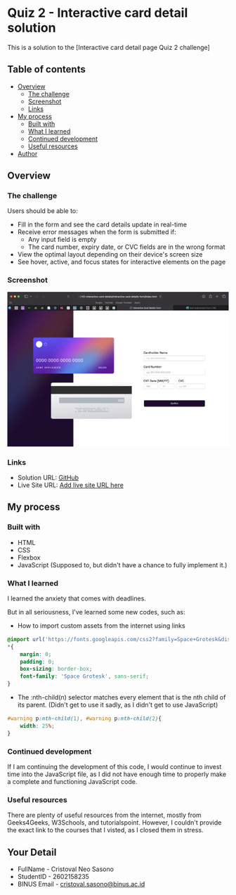 # Quiz 2 - Interactive card detail solution

This is a solution to the [Interactive card detail page Quiz 2 challenge]

## Table of contents

- [Overview](#overview)
  - [The challenge](#the-challenge)
  - [Screenshot](#screenshot)
  - [Links](#links)
- [My process](#my-process)
  - [Built with](#built-with)
  - [What I learned](#what-i-learned)
  - [Continued development](#continued-development)
  - [Useful resources](#useful-resources)
- [Author](#author)


## Overview

### The challenge

Users should be able to:

- Fill in the form and see the card details update in real-time
- Receive error messages when the form is submitted if:
  - Any input field is empty
  - The card number, expiry date, or CVC fields are in the wrong format
- View the optimal layout depending on their device's screen size
- See hover, active, and focus states for interactive elements on the page

### Screenshot

![Space N = 1000](images/html_css_result.png)


### Links

- Solution URL: [GitHub](https://github.com/CristovalNS/interactive-card-details-form)
- Live Site URL: [Add live site URL here](https://cristovalns.github.io/interactive-card-details-form/)

## My process

### Built with

- HTML
- CSS
- Flexbox
- JavaScript (Supposed to, but didn't have a chance to fully implement it.)


### What I learned

I learned the anxiety that comes with deadlines.

But in all seriousness, I've learned some new codes, such as:
- How to import custom assets from the internet using links

```css
@import url('https://fonts.googleapis.com/css2?family=Space+Grotesk&display=swap');
*{
    margin: 0;
    padding: 0;
    box-sizing: border-box;
    font-family: 'Space Grotesk', sans-serif;
}
```

- The :nth-child(n) selector matches every element that is the nth child of its parent. (Didn't get to use it sadly, as I didn't get to use JavaScript)
```css
#warning p:nth-child(1), #warning p:nth-child(2){
    width: 25%;
}
```


### Continued development

If I am continuing the development of this code, I would continue to invest time into the JavaScript file, as I did not have enough time to properly make a complete and functioning JavaScript code.

### Useful resources

There are plenty of useful resources from the internet, mostly from Geeks4Geeks, W3Schools, and tutorialspoint. However, I couldn't provide the exact link to the courses that I visted, as I closed them in stress.

## Your Detail 

- FullName - Cristoval Neo Sasono
- StudentID - 2602158235
- BINUS Email - cristoval.sasono@binus.ac.id

